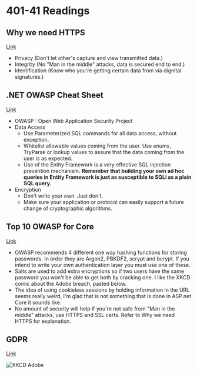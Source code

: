 # 401-41 Readings

## Why we need HTTPS
[Link](https://howhttps.works/why-do-we-need-https/)
- Privacy (Don't let other's capture and view transmitted data.)
- Integrity (No "Man in the middle" attacks, data is secured end to end.)
- Identification (Know who you're getting certain data from via dignital signatures.)

## .NET OWASP Cheat Sheet
[Link](https://cheatsheetseries.owasp.org/cheatsheets/DotNet_Security_Cheat_Sheet.html)
- OWASP : Open Web Application Security Project
- Data Access
  - Use Parameterized SQL commands for all data access, without exception.
  - Whitelist allowable values coming from the user. Use enums, TryParse or lookup values to assure that the data coming from the user is as expected.
  - Use of the Entity Framework is a very effective SQL injection prevention mechanism. **Remember that building your own ad hoc queries in Entity Framework is just as susceptible to SQLi as a plain SQL query.**
- Encryption
  - Don't write your own. Just don't.
  - Make sure your application or protocol can easily support a future change of cryptographic algorithms.

## Top 10 OWASP for Core
[Link](https://dotnetcoretutorials.com/2017/10/16/owasp-top-10-asp-net-core-broken-authentication-session-management/)
- OWASP recommends 4 different one way hashing functions for storing passwords. In order they are Argon2, PBKDF2, scrypt and bcrypt. If you intend to write your own authentication layer you must use one of these.
- Salts are used to add extra encryptions so if two users have the same password you won't be able to get both by cracking one. I like the XKCD comic about the Adobe breach, pasted below.
- The idea of using cookieless sessions by holding information in the URL seems really weird, I'm glad that is not something that is done in ASP.net Core it sounds like.
- No amount of security will help if you're not safe from "Man in the middle" attacks, use HTTPS and SSL certs. Refer to Why we need HTTPS for explanation.

## GDPR
[Link](https://www.microsoft.com/en-us/trust-center/privacy/gdpr-overview?&OCID=AID641639_SEM_CBaJdkAr&msclkid=69e6e33dba521b93d7d9b9c7e8f92223)


![XKCD Adobe](https://dotnetcoretutorials.com/wp-content/uploads/2017/10/encryptic.png)